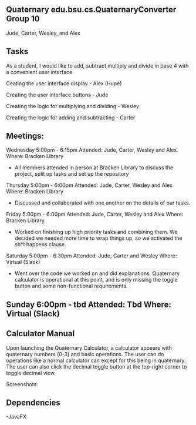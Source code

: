 
## Quaternary edu.bsu.cs.QuaternaryConverter Group 10

Jude, Carter, Wesley, and Alex


## Tasks

As a student, I would like to add, subtract multiply and divide in base 4 with a convenient user interface

Ceating the user interface display - Alex (Hupe)

Creating the user interface buttons - Jude

Creating the logic for multiplying and dividing - Wesley

Creating the logic for adding and subtracting - Carter

## Meetings: 

Wednesday 5:00pm - 6:15pm
 Attended: Jude, Carter, Wesley and Alex
 Where: Bracken Library
 - All members attended in person at Bracken Library to discuss the project, split up tasks and set up the repository
 
Thursday 5:00pm - 6:00pm
 Attended: Jude, Carter, Wesley and Alex
 Where: Bracken Library
 - Discussed and collaborated with one another on the details of our tasks. 
 
Friday 5:00pm - 6:00pm
 Attended: Jude, Carter, Wesley and Alex
 Where: Bracken Library
 - Worked on finishing up high priority tasks and combining them. We decided we needed more time to wrap things up, so we activated the sh*t happens clause.

Saturday 5:00pm - 6:30pm
 Attended: Jude, Carter and Wesley
 Where: Virtual (Slack)
 - Went over the code we worked on and did explanations. Quaternary calculator is operational at this point, and is only missing the toggle button and some non-functional requirements.
 
Sunday 6:00pm - tbd
 Attended: Tbd
 Where: Virtual (Slack)
 -
 
## Calculator Manual
Upon launching the Quaternary Calculator, a calculator appears with quaternary numbers (0-3) and basic operations. The user can do operations like a normal calculator can except for this being in quaternary. The user can also click the decimal toggle button at the top-right corner to toggle decimal view.

Screenshots:

 
## Dependencies
 -JavaFX
 
 
